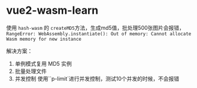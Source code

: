 # vue2-wasm-learn

使用 `hash-wasm` 的 `createMD5`方法，生成md5值，批处理500张图片会报错，
`RangeError: WebAssembly.instantiate(): Out of memory: Cannot allocate Wasm memory for new instance`

解决方案：
1. 单例模式复用 MD5 实例
2. 批量处理文件
3. 并发控制 使用``p-limit`进行并发控制，测试10个并发的时候，不会报错
